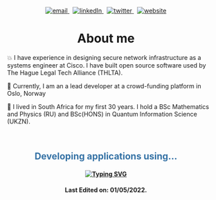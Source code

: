 <p align="center">
  <a href="mailto:chris@factiverse.no">
     <img  src="https://img.shields.io/badge/email-red?style=for-the-badge&logo=gmail&logoColor=white" alt="email">
  <a/>&nbsp;
  <a href="https://www.linkedin.com/in/christopher-maxwell-aa377196/">
     <img  src="https://img.shields.io/badge/linkedin-0A66C2?style=for-the-badge&logo=linkedin&logoColor=white" alt="linkedIn">
  <a/>&nbsp;
  <a href="https://twitter.com/withchristopher">
     <img  src="https://img.shields.io/badge/twitter-1DA1F2?style=for-the-badge&logo=twitter&logoColor=white" alt="twitter">
  <a/>&nbsp;
  <a href="https://withchristopher.github.io/">
     <img  src="https://img.shields.io/badge/website-C3897E?style=for-the-badge&logo=about.me&logoColor=white" alt="website">
  <a/>
<p/>

<!-- <h4 align="center">
<img src="./images/header.png" alt="header banner image" />
<h4> -->


<!-- <h4 align="center">

</h4> -->

<h1 style="color:#3572A5" align="center">About me</h1>
<div>

</div>
<ul style="list-style-type:none;">
    <p>💥 I have experience in designing secure network infrastructure as a systems engineer at Cisco. I have built open source software used by The Hague Legal Tech Alliance (THLTA).</p>
    <p>🎯  Currently, I am an a lead developer at a crowd-funding platform in Oslo, Norway</p>
    <p>🐾  I lived in South Africa for my first 30 years. I hold a BSc Mathematics and Physics (RU) and BSc(HONS) in Quantum Information Science (UKZN).</p></ul>

<br>
<h2 style="color:#3572A5" align="center">Developing applications using...</h2>
<h4 align="center" >

[![Typing SVG](https://readme-typing-svg.herokuapp.com?duration=5000&color=3572A5&center=true&lines=JS+or+TS+React%3F;SQL+or+NoSQL+db%3F;Python+or+NodeJS%3F;Stripe+or+Payfast%3F;AWS+or+GCP%3F;MERN+or+FARM+stack%3F;Server+or+client-side%3F;NESTjs+or+NEXTjs%3F;RESTful+or+GraphQL+API%3F;Apollo+server+or+Express%3F;ACM+or+Certbot%3F;PassportJS+or+OAuth2%3F;Heroku+or+AWS%3F;Bootstrap+or+Chakra%3F;Serverless+or+self-hosted%3F;Progressive+web+app%3F;Cookies+or+localstorage%3F;Code+or+schema+first%3F;Component+Library%3F)](https://git.io/typing-svg)
</h4>
<!-- <div align="center">

<a target="_blank" href="https://lifefile.co.za/">
                        <img style="padding:1rem"  src="images/feature-tile-icon-00.gif" alt="Feature tile icon 00" width="45%" />
                      </a>
 <a target="_blank" href="https://learn-full-st.herokuapp.com/">
                        <img style="padding:1rem"  src="images/feature-tile-icon-01.gif" alt="Feature tile icon 01" width="45%" />
                      </a>
                      </div>
                      <hr>
                      <div align="center">
                       <a target="_blank" href="https://github.com/withchristopher/stripe-js-payment-shop">
                        <img style="padding:1rem"  src="images/feature-tile-icon-02.gif" alt="Feature tile icon 02" width="45%"" />
                      </a>
                     <a target="_blank" href="https://github.com/hadeda-ai/hadeda-ai">
                        <img style="padding:1rem" src="images/feature-tile-icon-06.gif" alt="Feature tile icon 06" width="45%" />
                      </a>
                       <hr>
                      <div>
                      <a target="_blank" href="https://github.com/withchristopher/book-search-app">
                        <img style="padding:1rem"  src="images/feature-tile-icon-03.gif" alt="Feature tile icon 03" width="45%" />
                      </a>
                       <a target="_blank" href="https://github.com/withchristopher/securepassword">
                        <img  style="padding:1rem"  src="images/feature-tile-icon-05.gif" alt="Feature tile icon 05" width="45%" />
                      </a>
                    </div>
</div> -->

<!-- <h4 align="center" >

[![Typing SVG](https://readme-typing-svg.herokuapp.com?size=15&duration=2000&color=F7F7F7&background=000000&multiline=true&width=800&height=350&lines=%24+npx+create-react-app+client+--template+typescript;Creating+a+new+React+app+in+%2Fclient.;...;Success!+Created+client+at+%2Fclient;%24+cd+client+%26%26+npm+install+%40withchristopher%2Fdesign-system;Installing+packages;...;Successfully+installed+packages;%24+npm+run+build;Creating+an+optimized+production+build...;...;The+project+was+built+assuming+it+is+hosted+at+%2F.;%24+npm+run+start;Running+on+http%3A%2F%2Flocalhost%3A3000%2F)](https://git.io/typing-svg)
<h4> -->

<h4 align="center">
Last Edited on: 01/05/2022. 
</h4>
